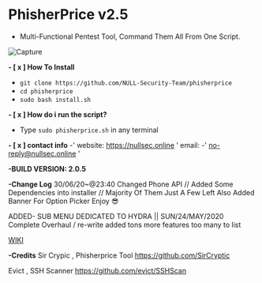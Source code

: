 # PhisherPrice v2.5


- Multi-Functional Pentest Tool, Command Them All From One Script.

![Capture](https://user-images.githubusercontent.com/48811414/86183623-58bca500-bb2a-11ea-9e4b-7a23e3a45302.PNG)

**- [ x ] How To Install**

- `git clone https://github.com/NULL-Security-Team/phisherprice`
- `cd phisherprice`
-  `sudo bash install.sh`


**- [ x ] How do i run the script?**

-  Type `sudo phisherprice.sh` in any terminal

 **- [ x ] contact info**
-' website: https://nullsec.online ' email:
-' no-reply@nullsec.online '

**-BUILD VERSION: 2.0.5**

**-Change Log**
30/06/20~@23:40
Changed Phone API // Added Some Dependencies into installer // Majority Of Them Just A Few Left
Also Added Banner For Option Picker Enjoy 😎

ADDED- SUB MENU DEDICATED TO HYDRA || SUN/24/MAY/2020
Complete Overhaul / re-write
added tons more features too many to list

[WIKI](https://github.com/NULL-Security-Team/phisherprice/wiki)


**-Credits**
Sir Crypic , Phisherprice Tool
https://github.com/SirCryptic

Evict , SSH Scanner
https://github.com/evict/SSHScan

